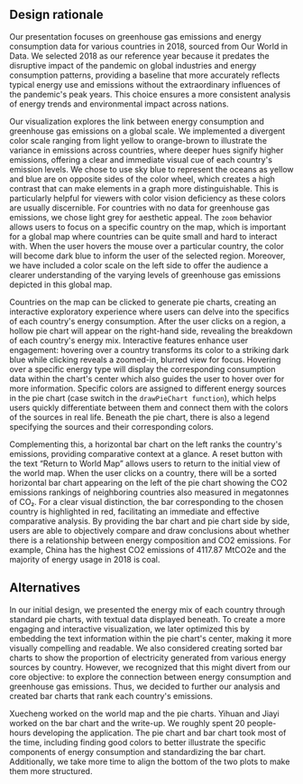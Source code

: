 ## Design rationale
Our presentation focuses on greenhouse gas emissions and energy consumption data for various countries in 2018, sourced from Our World in Data. We selected 2018 as our reference year because it predates the disruptive impact of the pandemic on global industries and energy consumption patterns, providing a baseline that more accurately reflects typical energy use and emissions without the extraordinary influences of the pandemic's peak years. This choice ensures a more consistent analysis of energy trends and environmental impact across nations.

Our visualization explores the link between energy consumption and greenhouse gas emissions on a global scale. We implemented a divergent color scale ranging from light yellow to orange-brown to illustrate the variance in emissions across countries, where deeper hues signify higher emissions, offering a clear and immediate visual cue of each country's emission levels. We chose to use sky blue to represent the oceans as yellow and blue are on opposite sides of the color wheel, which creates a high contrast that can make elements in a graph more distinguishable. This is particularly helpful for viewers with color vision deficiency as these colors are usually discernible. For countries with no data for greenhouse gas emissions, we chose light grey for aesthetic appeal. The `zoom` behavior allows users to focus on a specific country on the map, which is important for a global map where countries can be quite small and hard to interact with. When the user hovers the mouse over a particular country, the color will become dark blue to inform the user of the selected region. Moreover, we have included a color scale on the left side to offer the audience a clearer understanding of the varying levels of greenhouse gas emissions depicted in this global map.

Countries on the map can be clicked to generate pie charts, creating an interactive exploratory experience where users can delve into the specifics of each country's energy consumption. After the user clicks on a region, a hollow pie chart will appear on the right-hand side, revealing the breakdown of each country's energy mix. Interactive features enhance user engagement: hovering over a country transforms its color to a striking dark blue while clicking reveals a zoomed-in, blurred view for focus. Hovering over a specific energy type will display the corresponding consumption data within the chart's center which also guides the user to hover over for more information. Specific colors are assigned to different energy sources in the pie chart (case switch in the `drawPieChart function`), which helps users quickly differentiate between them and connect them with the colors of the sources in real life. Beneath the pie chart, there is also a legend specifying the sources and their corresponding colors. 

Complementing this, a horizontal bar chart on the left ranks the country's emissions, providing comparative context at a glance. A reset button with the text “Return to World Map” allows users to return to the initial view of the world map. When the user clicks on a country, there will be a sorted horizontal bar chart appearing on the left of the pie chart showing the CO2 emissions rankings of neighboring countries also measured in megatonnes of CO₂. For a clear visual distinction, the bar corresponding to the chosen country is highlighted in red, facilitating an immediate and effective comparative analysis. By providing the bar chart and pie chart side by side, users are able to objectively compare and draw conclusions about whether there is a relationship between energy composition and CO2 emissions. For example, China has the highest CO2 emissions of 4117.87 MtCO2e and the majority of energy usage in 2018 is coal.  

## Alternatives
In our initial design, we presented the energy mix of each country through standard pie charts, with textual data displayed beneath. To create a more engaging and interactive visualization, we later optimized this by embedding the text information within the pie chart's center, making it more visually compelling and readable. We also considered creating sorted bar charts to show the proportion of electricity generated from various energy sources by country. However, we recognized that this might divert from our core objective: to explore the connection between energy consumption and greenhouse gas emissions. Thus, we decided to further our analysis and created bar charts that rank each country's emissions.

Xuecheng worked on the world map and the pie charts. Yihuan and Jiayi worked on the bar chart and the write-up. We roughly spent 20 people-hours developing the application. The pie chart and bar chart took most of the time, including finding good colors to better illustrate the specific components of energy consumption and standardizing the bar chart. Additionally, we take more time to align the bottom of the two plots to make them more structured.
